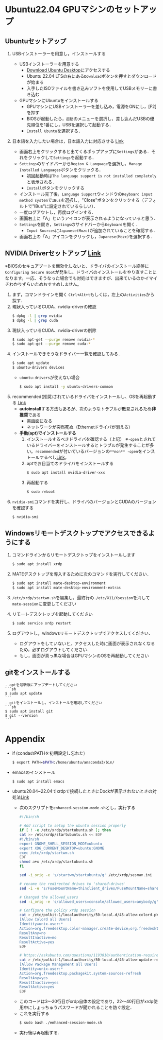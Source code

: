 # Ubuntu22.04 GPUマシンのセットアップ

## Ubuntuセットアップ
1. USBインストーラーを用意し，インストールする
    - USBインストーラーを用意する
        - [Download Ubuntu Desktop](https://ubuntu.com/download/desktop)にアクセスする
        - Ubuntu 22.04 LTSの右にある`Download`ボタンを押すとダウンロードが始まる
        - 入手したISOファイルを書き込みソフトを使用してUSBメモリーに書き込む
    - GPUマシンにUbuntuをインストールする
        - GPUマシンにUSBインストーラーを差し込み，電源をONにし，[F2]を押す
        - BIOSが起動したら，`起動`のメニューを選択し，差し込んだUSBの優先順位を1番にし，USBを選択して起動する．
        - `Install Ubuntu`を選択する．


2. 日本語を入力したい場合は，日本語入力に対応させる [Link](https://hirooka.pro/ubuntu-22-04-lts-japanese-input-ibus-fcitx-mozc/)
    - 画面右上をクリックすると出てくるポップアップに`Settings`がある．それをクリックして`Settings`を起動する．
    - `Settings`のサイドバーから`Region & Language`を選択し，`Manage Installed Languages`ボタンをクリックる．
        - 初回起動時は`The language support is not installed completely`と表示される．
        - `Install`ボタンをクリックする
    - インストール完了後，`Language Support`ウィンドウの`Keyboard input method system`で`IBus`を選択し，"Close"ボタンをクリックする（デフォルトで"IBus"に設定されているらしい）．
    - 一度ログアウトし，再度ログインする．
    - 画面右上に「A」というアイコンが表示されるようになっていると思う．
    - `Settings`を開き，`Settings`のサイドバーから`Keyboard`を開く．
        - `Input Sources`に`Japanese(Mozc)`が追加されていることを確認する．
    - 画面右上の「A」アイコンをクリックし，`Japanese(Mozc)`を選択する．

## NVIDIA Driverセットアップ [Link](https://hirooka.pro/nvidia-driver-ubuntu-22-04/)
※BIOSのセキュアブートを無効化しないと、ドライバのインストール終盤に`Configuring Secure Boot`が発生し、ドライバのインストールをやり直すことになります。一応、そうなった場合でも対処はできますが、出来ているのかイマイチわかりずらいためおすすめしません。
1. まず，コマンドラインを開く
    `Ctrl+Alt+t`もしくは，左上の`Activities`から探す．
2. 現状入っているCUDA、nvidia-driverの確認
    ```sh
    $ dpkg -l | grep nvidia
    $ dpkg -l | grep cuda
    ```
3. 現状入っているCUDA、nvidia-driverの削除
    ```sh
    $ sudo apt-get --purge remove nvidia-*
    $ sudo apt-get --purge remove cuda-*
    ```
4. インストールできそうなドライバー一覧を確認してみる．
    ```sh
    $ sudo apt update
    $ ubuntu-drivers devices
    ```
    - `ubuntu-drivers`が使えない場合
        ```sh
        $ sudo apt install -y ubuntu-drivers-common
        ```
5. recommended(推奨)されているドライバをインストールし、OSを再起動する [Link](https://qiita.com/karaage0703/items/e79a8ad2f57abc6872aa)
    - **autoinstall**する方法もあるが、次のようなトラブルが散見されるため**非推奨**である
        - 黒画面になる
        - ネットワークが突然死ぬ（Ethernetドライバが消える）
    - **手動(apt)でインストールする**
        1. インストールするべきドライバを確認する（上記）
            ※`-open`とされているドライバーをインストールするとトラブルが発生することが多い。`recommended`が付いているバージョンの`**non** -open`をインストールするべし[Link](https://qiita.com/y-vectorfield/items/72bfb66d8ec85847fe2f)。
        2. aptでお目当てのドライバをインストールする
            ```sh
            $ sudo apt install nvidia-driver-xxx
            ```
        3. 再起動する
            ```sh
            $ sudo reboot
            ```
6. `nvidia-smi`コマンドを実行し、ドライバのバージョンとCUDAのバージョンを確認する
    ```sh
    $ nvidia-smi
    ```

## Windowsリモートデスクトップでアクセスできるようにする
1. コマンドラインからリモートデスクトップをインストールします
    ```sh
    $ sudo apt install xrdp
    ```
2. MATEデスクトップを導入するために次のコマンドを実行してください．
    ```sh
    $ sudo apt install mate-desktop-environment
    $ sudo apt install mate-desktop-environment-extras
    ```
3. `/etc/xrdp/startwm.sh`を編集し，最終行の`./etc/X11/Xsession`を消して`mate-session`に変更してください

4. リモートデスクトップを起動してください
    ```sh
    $ sudo service xrdp restart
    ```
5. ログアウトし，windowsリモートデスクトップでアクセスしてください．
    - ログアウトをしていないと，アクセスした時に画面が表示されなくなるため，必ずログアウトしてください．
    - もし，画面が真っ黒な場合はGPUマシンのOSを再起動してください


## gitをインストールする
    - aptを最新版にアップデートしてください
    ```sh
    $ sudo apt update
    ```
    - gitをインストールし，インストールを確認してください
    ```sh
    $ sudo apt install git
    $ git --version
    ```


# Appendix
- if (condaのPATHを初期設定し忘れた)
    ```sh
    $ export PATH=$PATH:/home/ubuntu/anaconda3/bin/
    ```

- emacsのインストール
    ```sh
    $ sudo apt install emacs
    ```

- ubuntu20.04~22.04でxrdpで接続したときにDockが表示されないときの対処法[Link](https://gihyo.jp/admin/serial/01/ubuntu-recipe/0621)
    - 次のスクリプトを`enhanced-session-mode.sh`とし，実行する
        ```sh
        #!/bin/sh

        # Add script to setup the ubuntu session properly
        if [ ! -e /etc/xrdp/startubuntu.sh ]; then
        cat >> /etc/xrdp/startubuntu.sh << EOF
        #!/bin/sh
        export GNOME_SHELL_SESSION_MODE=ubuntu
        export XDG_CURRENT_DESKTOP=ubuntu:GNOME
        exec /etc/xrdp/startwm.sh
        EOF
        chmod a+x /etc/xrdp/startubuntu.sh
        fi

        sed -i_orig -e 's/startwm/startubuntu/g' /etc/xrdp/sesman.ini

        # rename the redirected drives to 'shared-drives'
        sed -i -e 's/FuseMountName=thinclient_drives/FuseMountName=shared-drives/g' /etc/xrdp/sesman.ini

        # Changed the allowed_users
        sed -i_orig -e 's/allowed_users=console/allowed_users=anybody/g' /etc/X11/Xwrapper.config

        # Configure the policy xrdp session
        cat > /etc/polkit-1/localauthority/50-local.d/45-allow-colord.pkla <<EOF
        [Allow Colord all Users]
        Identity=unix-user:*
        Action=org.freedesktop.color-manager.create-device;org.freedesktop.color-manager.create-profile;org.freedesktop.color-manager.delete-device;org.freedesktop.color-manager.delete-profile;org.freedesktop.color-manager.modify-device;org.freedesktop.color-manager.modify-profile
        ResultAny=no
        ResultInactive=no
        ResultActive=yes
        EOF

        # https://askubuntu.com/questions/1193810/authentication-required-to-refresh-system-repositories-in-ubuntu-19-10
        cat > /etc/polkit-1/localauthority/50-local.d/46-allow-update-repo.pkla<<EOF
        [Allow Package Management all Users]
        Identity=unix-user:*
        Action=org.freedesktop.packagekit.system-sources-refresh
        ResultAny=yes
        ResultInactive=yes
        ResultActive=yes
        EOF
        ```
    - このコードは3～20行目がxrdp自体の設定であり，22～40行目がxrdp使用中にしょっちゅうパスワードが聞かれることを防ぐ設定．
    - これを実行する
        ```sh
        $ sudo bash ./enhanced-session-mode.sh
        ```
    - 実行後は再起動する．

